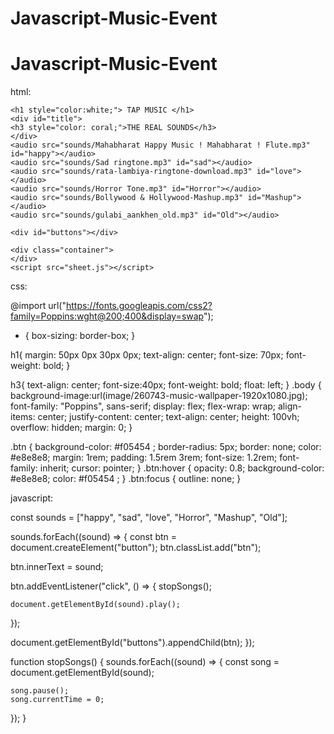 # Javascript-Music-Event
# Javascript-Music-Event
<!DOCTYPE html>
<html lang="en">
<head>
    <meta charset="UTF-8">
    <meta http-equiv="X-UA-Compatible" content="IE=edge">
    <meta name="viewport" content="width=device-width, initial-scale=1.0">
   <link rel="stylesheet" href="style.css"/>
    <title>Javascript Music Event</title>
html:    
</head>
<body>
    
    <h1 style="color:white;"> TAP MUSIC </h1>
    <div id="title">
    <h3 style="color: coral;">THE REAL SOUNDS</h3>
    </div>
    <audio src="sounds/Mahabharat Happy Music ! Mahabharat ! Flute.mp3" id="happy"></audio>
    <audio src="sounds/Sad ringtone.mp3" id="sad"></audio>
    <audio src="sounds/rata-lambiya-ringtone-download.mp3" id="love"></audio>
    <audio src="sounds/Horror Tone.mp3" id="Horror"></audio>
    <audio src="sounds/Bollywood & Hollywood-Mashup.mp3" id="Mashup"></audio>
    <audio src="sounds/gulabi_aankhen_old.mp3" id="Old"></audio>
    
    <div id="buttons"></div>

    <div class="container">
    </div> 
    <script src="sheet.js"></script>

    
</body>
</html>

css:

@import url("https://fonts.googleapis.com/css2?family=Poppins:wght@200;400&display=swap");

* {
  box-sizing: border-box;
}

h1{
  margin: 50px 0px 30px 0px;
  text-align: center;
  font-size: 70px;
  font-weight: bold;
}

h3{
  text-align: center;
  font-size:40px;
  font-weight: bold;
  float: left;
}
.body {
  background-image:url(image/260743-music-wallpaper-1920x1080.jpg);
  font-family: "Poppins", sans-serif;
  display: flex;
  flex-wrap: wrap;
  align-items: center;
  justify-content: center;
  text-align: center;
  height: 100vh;
  overflow: hidden;
  margin: 0;
}

.btn {
  background-color: #f05454 ;
  border-radius: 5px;
  border: none;
  color: #e8e8e8;
  margin: 1rem;
  padding: 1.5rem 3rem;
  font-size: 1.2rem;
  font-family: inherit;
  cursor: pointer;
}
.btn:hover {
  opacity: 0.8;
  background-color: #e8e8e8;
  color: #f05454 ;
}
.btn:focus {
    outline: none;
}

javascript:

const sounds = ["happy", "sad", "love", "Horror", "Mashup", "Old"];

sounds.forEach((sound) => {
  const btn = document.createElement("button");
  btn.classList.add("btn");

  btn.innerText = sound;

  btn.addEventListener("click", () => {
    stopSongs();

    document.getElementById(sound).play();
  });

  document.getElementById("buttons").appendChild(btn);
});

function stopSongs() {
  sounds.forEach((sound) => {
    const song = document.getElementById(sound);

    song.pause();
    song.currentTime = 0;
  });
}
